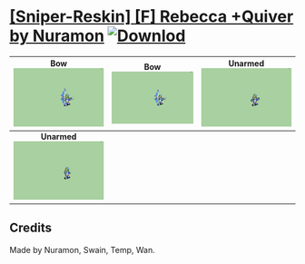 # [\[Sniper-Reskin\] \[F\] Rebecca +Quiver by Nuramon](./) [![Downlod](https://img.shields.io/badge/Download--red?style=social&logo=github)](https://minhaskamal.github.io/DownGit/#/home?url=https://github.com/Klokinator/FE-Repo/tree/main/Battle%20Animations%2FInfantry%20-%20(Bow)%20Snipers%20and%20Ballistae%2F%5BSniper-Reskin%5D%20%5BF%5D%20Rebecca%20%2BQuiver%20by%20Nuramon)

| <b>Bow</b><br/><img alt="Bow animation" src="./5.%20Bow%20(With%20Recoil)/Bow.gif"/> | <b>Bow</b><br/><img alt="Bow animation" src="./5.%20Bow%20(Without%20Recoil)/Bow.gif"/> | <b>Unarmed</b><br/><img alt="Unarmed animation" src="./8.%20Unarmed%20(With%20Quiver)/Unarmed.gif"/> |
| :---: | :---: | :---: |
| <b>Unarmed</b><br/><img alt="Unarmed animation" src="./8.%20Unarmed%20(Without%20Quiver)/Unarmed.gif"/> |

## Credits

Made by Nuramon, Swain, Temp, Wan.

